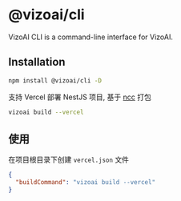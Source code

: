 # @vizoai/cli

VizoAI CLI is a command-line interface for VizoAI.

## Installation

```bash
npm install @vizoai/cli -D
```

支持 Vercel 部署 NestJS 项目, 基于 [ncc](https://github.com/vercel/ncc) 打包

```bash
vizoai build --vercel
```

## 使用

在项目根目录下创建 `vercel.json` 文件

```json
{
  "buildCommand": "vizoai build --vercel"
}
```
